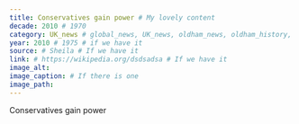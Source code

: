 ```yaml
---
title: Conservatives gain power # My lovely content
decade: 2010 # 1970
category: UK_news # global_news, UK_news, oldham_news, oldham_history, towers, surrounding_estate # Always exactly one category
year: 2010 # 1975 # if we have it
source: # Sheila # If we have it
link: # https://wikipedia.org/dsdsadsa # If we have it
image_alt: 
image_caption: # If there is one
image_path: 
---
```


Conservatives gain power
